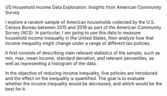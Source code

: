 US Household income Data Exploration: Insights from American Community Survey

I explore a random sample of American households collected by the U.S. Census Bureau between 2015 and 2019 as part of the American Community Survey (ACS). In particular, I am going to use this data to measure household income inequality in the United States, then analyze how that income inequality might change under a range of different tax policies.

It first consists of describing main relevant statistics of the sample, such as min, max, mean income, standard deviation, and relevant percentiles, as well as representing a histogram of the data.

In the objective of reducing income inequality, five policies are introduced and the effect on the inequality is quantified. The goal is to evaluate whether the income inequality would be decreased, and which would be the best for it.
